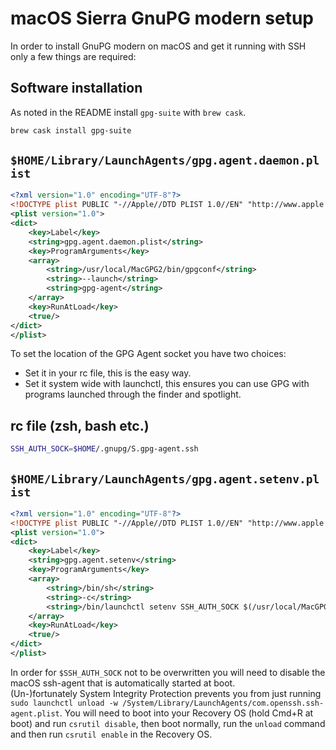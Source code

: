 # macOS Sierra GnuPG modern setup

In order to install GnuPG modern on macOS and get it running with SSH only a few
things are required:

## Software installation

As noted in the README install `gpg-suite` with `brew cask`.

```sh
brew cask install gpg-suite
```

## `$HOME/Library/LaunchAgents/gpg.agent.daemon.plist`

```xml
<?xml version="1.0" encoding="UTF-8"?>
<!DOCTYPE plist PUBLIC "-//Apple//DTD PLIST 1.0//EN" "http://www.apple.com/DTDs/PropertyList-1.0.dtd">
<plist version="1.0">
<dict>
	<key>Label</key>
	<string>gpg.agent.daemon.plist</string>
	<key>ProgramArguments</key>
	<array>
		<string>/usr/local/MacGPG2/bin/gpgconf</string>
		<string>--launch</string>
		<string>gpg-agent</string>
	</array>
	<key>RunAtLoad</key>
	<true/>
</dict>
</plist>
```

To set the location of the GPG Agent socket you have two choices:

-  Set it in your rc file, this is the easy way.
-  Set it system wide with launchctl, this ensures you can use GPG
   with programs launched through the finder and spotlight.

## rc file (zsh, bash etc.)

```sh
SSH_AUTH_SOCK=$HOME/.gnupg/S.gpg-agent.ssh
```

## `$HOME/Library/LaunchAgents/gpg.agent.setenv.plist`

```xml
<?xml version="1.0" encoding="UTF-8"?>
<!DOCTYPE plist PUBLIC "-//Apple//DTD PLIST 1.0//EN" "http://www.apple.com/DTDs/PropertyList-1.0.dtd">
<plist version="1.0">
<dict>
	<key>Label</key>
	<string>gpg.agent.setenv</string>
	<key>ProgramArguments</key>
	<array>
		<string>/bin/sh</string>
		<string>-c</string>
		<string>/bin/launchctl setenv SSH_AUTH_SOCK $(/usr/local/MacGPG2/bin/gpgconf --list-dir agent-ssh-socket)</string>
	</array>
	<key>RunAtLoad</key>
	<true/>
</dict>
</plist>
```

In order for `$SSH_AUTH_SOCK` not to be overwritten you will need to disable
the macOS ssh-agent that is automatically started at boot.  
(Un-)fortunately System Integrity Protection prevents you from just running
`sudo launchctl unload -w /System/Library/LaunchAgents/com.openssh.ssh-agent.plist`.
You will need to boot into your Recovery OS (hold Cmd+R at boot) and run
`csrutil disable`, then boot normally, run the `unload` command and then
run `csrutil enable` in the Recovery OS.
